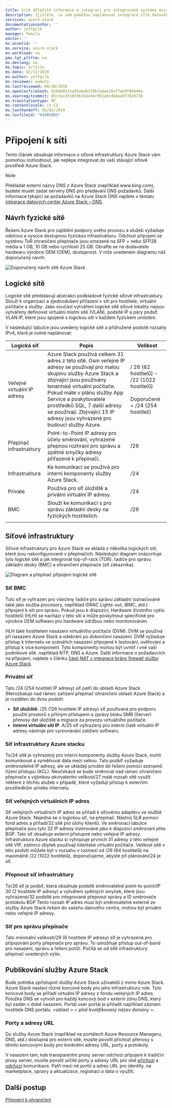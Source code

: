 ```yaml
---
title: Sítě důležité informace o integraci pro integrované systémy Azure Stack | Dokumentace Microsoftu
description: Zjistěte, co vám pomůžou naplánovat integrace sítě datového centra pomocí služby Azure Stack víc uzlů.
services: azure-stack
documentationcenter: ''
author: jeffgilb
manager: femila
editor: ''
ms.assetid: ''
ms.service: azure-stack
ms.workload: na
pms.tgt_pltfrm: na
ms.devlang: na
ms.topic: article
ms.date: 02/12/2019
ms.author: jeffgilb
ms.reviewer: wamota
ms.lastreviewed: 08/30/2018
ms.openlocfilehash: 6286b8531a85abe6378b7ada419af7eb9f86b40e
ms.sourcegitcommit: 85c3acd316fd61b4e94c991a9cd68aa97702073b
ms.translationtype: MT
ms.contentlocale: cs-CZ
ms.lasthandoff: 05/01/2019
ms.locfileid: "64985005"
---
```

# <a name="network-connectivity"></a>Připojení k síti
Tento článek obsahuje informace o síťové infrastruktury Azure Stack vám pomohou rozhodnout, jak nejlépe integrovat do vaší stávající síťové prostředí Azure Stack. 

> [!NOTE]
> Překládat externí názvy DNS z Azure Stack (například www\.bing.com), budete muset zadat servery DNS pro předávání DNS požadavků. Další informace týkající se požadavků na Azure Stack DNS najdete v tématu [integrace datových center Azure Stack – DNS](azure-stack-integrate-dns.md).

## <a name="physical-network-design"></a>Návrh fyzické sítě
Řešení Azure Stack pro zajištění podpory svého provozu a služeb vyžaduje odolnou a vysoce dostupnou fyzickou infrastrukturu. Odchozí připojení ze systému ToR ohraničení přepínače jsou omezené na SFP + nebo SFP28 média a 1 GB, 10 GB nebo rychlosti 25 GB. Obraťte se na dodavatele hardwaru výrobce OEM (OEM), dostupnost. V níže uvedeném diagramu náš doporučený návrh:

![Doporučený návrh sítě Azure Stack](media/azure-stack-network/recommended-design.png)


## <a name="logical-networks"></a>Logické sítě
Logické sítě představují abstrakci podkladové fyzické síťové infrastruktury. Slouží k organizaci a zjednodušení přiřazení v síti pro hostitele, virtuální počítače a služby. Jako součást vytváření logické sítě síťové lokality nejsou vytvářeny definovat virtuální místní sítě (VLAN), podsítě IP a páry podsíť VLAN IP, které jsou spojené s logickou sítí v každém fyzickém umístění.

V následující tabulce jsou uvedeny logické sítě a přidružené podsítě rozsahy IPv4, které je nutné naplánovat:

| Logická síť | Popis | Velikost | 
| -------- | ------------- | ------------ | 
| Veřejné virtuální IP adresy | Azure Stack používá celkem 31 adres z této sítě. Osm veřejné IP adresy se používají pro malou skupinu služby Azure Stack a zbývající jsou používány tenantské virtuální počítače. Pokud máte v plánu služby App Service a poskytovatele prostředků SQL, 7 další adresy se používají. Zbývající 15 IP adresy jsou vyhrazené pro budoucí služby Azure. | / 26 (62 hostitelů) - /22 (1022 hostitelů)<br><br>Doporučené = /24 (254 hostiteli) | 
| Přepínač infrastruktury | Point-to-Point IP adresy pro účely směrování, vyhrazené přepnou rozhraní pro správu a zpětné smyčky adresy přiřazené k přepínači. | /26 | 
| Infrastruktura | Ke komunikaci se používá pro interní komponenty služby Azure Stack. | /24 |
| Private | Používá pro síť úložiště a privátní virtuální IP adresy. | /24 | 
| BMC | Slouží ke komunikaci s pro správu základní desky na fyzických hostitelích. | /26 | 
| | | |

## <a name="network-infrastructure"></a>Síťové infrastruktury
Síťové infrastruktury pro Azure Stack se skládá z několika logických sítí, které jsou nakonfigurované v přepínačích. Následující diagram znázorňuje tyto logické sítě a jak integrovat top-of-rack (TOR), řadiče pro správu základní desky (BMC) a ohraničení přepínače (síť zákazníka).

![Diagram a přepínač připojení logické sítě](media/azure-stack-network/NetworkDiagram.png)

### <a name="bmc-network"></a>Síť BMC
Tuto síť je vyhrazen pro všechny řadiče pro správu základní (označované také jako služba procesory, například iDRAC Lights-out, iBMC, atd.) připojení k síti pro správu. Pokud jsou k dispozici, Hardware životního cyklu hostitelů (HLH) se nachází v této síti a může poskytnout specifické pro výrobce OEM softwaru pro hardware údržbou nebo monitorováním. 

HLH také hostitelem nasazení virtuálního počítače (DVM). DVM se používá při nasazení Azure Stack a odebrání po dokončení nasazení. DVM vyžaduje přístup k Internetu ve scénářích nasazení připojené k testování, ověřování a přístup k více komponent. Tyto komponenty mohou být uvnitř i vně vaší podnikové sítě. například NTP, DNS a Azure. Další informace o požadavcích na připojení, najdete v článku [části NAT v integrace brány firewall služby Azure Stack](azure-stack-firewall.md#network-address-translation). 

### <a name="private-network"></a>Privátní síť
Tato /24 (254 hostiteli IP adresy) síť patří do oblasti Azure Stack (Nerozbaluje nad rámec zařízení přepínač ohraničení oblasti Azure Stack) a je rozdělen do dvou podsítí:

- **Síť úložiště**. /25 (126 hostitele IP adresy) síť používaná pro podporu použití prostorů s přímým přístupem a zprávy bloku SMB (Server) přenosy dat úložiště a migrace za provozu virtuálního počítače. 
- **Interní virtuální síti IP**. A/25 síť vyhrazený pro interní čistě virtuální IP adresy nástroje pro vyrovnávání zatížení softwaru.

### <a name="azure-stack-infrastructure-network"></a>Síť infrastruktury Azure stacku
To/24 sítě je vyhrazený pro interní komponenty služby Azure Stack, mohli komunikovat a vyměňovat data mezi sebou. Tato podsíť vyžaduje směrovatelné IP adresy, ale se ukládají privátní do řešení pomocí seznamů řízení přístupu (ACL). Neočekává se bude směrovat nad rámec ohraničení přepínače s výjimkou ekvivalentní velikost/27 malé rozsah sítě využít některé z těchto služeb v případě, které vyžadují přístup k externím prostředkům a/nebo Internetu. 

### <a name="public-vip-network"></a>Síť veřejných virtuálních IP adres
Síť veřejných virtuálních IP adres se přiřadí k síťovému adaptéru ve službě Azure Stack. Nejedná se o logickou síť, na přepínač. Nástroj SLB pomocí fond adres a přiřadí/32 sítě pro úlohy klientů. Ve směrovací tabulce přepínače jsou tyto 32 IP adresy inzerované jako k dispozici směrování přes BGP. Tato síť obsahuje externí přístupné nebo veřejné IP adresy. Infrastruktura Azure stacku si vyhrazuje prvních 31 adresy z této veřejné sítě VIP, zatímco zbytek používají klientské virtuální počítače. Velikost sítě v této podsíti můžete být v rozsahu v rozmezí od /26 (64 hostitelů) na maximálně /22 (1022 hostitelů), doporučujeme, abyste při plánování/24 je síť.

### <a name="switch-infrastructure-network"></a>Přepnout síť infrastruktury
To/26 síť je podsíť, která obsahuje podsítě směrovatelné point-to-point/IP 30 (2 hostitele IP adresy) a vytváření zpětných smyček, které jsou vyhrazené/32 podsítě pro integrované přepnout správy a ID směrovače protokolu BGP Tento rozsah IP adres musí být směrovatelné externě ze služby Azure Stack řešení do vašeho datového centra, mohou být privátní nebo veřejné IP adresy.

### <a name="switch-management-network"></a>Síť pro správu přepínače
Tato minimální velikostí/29 (6 hostitele IP adresy) síť je vyhrazená pro připojování porty přepínače pro správu. To umožňuje přístup out-of-band pro nasazení, správu a řešení potíží. Počítá se od sítě infrastruktury přepínač uvedených výše.

## <a name="publish-azure-stack-services"></a>Publikování služby Azure Stack
Bude potřeba zpřístupnit služby Azure Stack uživatelů z mimo Azure Stack. Azure Stack nastaví různé koncové body pro jeho infrastrukturu role. Tyto koncové body se přiřadí virtuální IP adresy z fondu veřejných IP adres. Položka DNS se vytvoří pro každý koncový bod v externí zónu DNS, který byl zadán v době nasazení. Portál user portal je přiřadit například záznam hostitele DNS portálu.  *&lt;oblast >.&lt; plně kvalifikovaný název domény >*.

### <a name="ports-and-urls"></a>Porty a adresy URL
Do služby Azure Stack (například na portálech Azure Resource Manageru, DNS, atd.) dostupná pro externí sítě, musíte povolit příchozí přenosy s těmito koncovými body pro konkrétní adresy URL, porty a protokoly.
 
V nasazení tam, kde transparentní proxy server odchozí připojení k tradiční proxy server, musíte povolit určité porty a adresy URL pro obě [příchozí](azure-stack-integrate-endpoints.md#ports-and-protocols-inbound) a [odchozí](azure-stack-integrate-endpoints.md#ports-and-urls-outbound) komunikace. Patří mezi ně portů a adres URL pro identity, na marketplace, opravy a aktualizace, registraci a data o využití.

## <a name="next-steps"></a>Další postup
[Připojení k ohraničení](azure-stack-border-connectivity.md)
